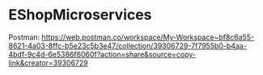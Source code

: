 # EShopMicroservices

Postman: https://web.postman.co/workspace/My-Workspace~bf8c6a55-8621-4a03-8ffc-b5e23c5b3e47/collection/39306729-7f7955b0-b4aa-4bdf-9c4d-6e5386f6060f?action=share&source=copy-link&creator=39306729
